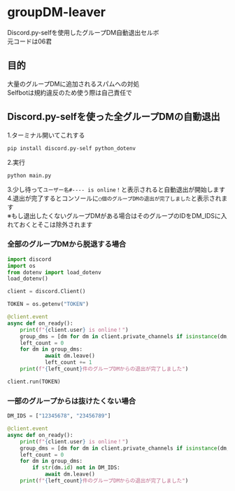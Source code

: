 # groupDM-leaver
Discord.py-selfを使用したグループDM自動退出セルボ<br>
元コードは06君
## 目的
大量のグループDMに追加されるスパムへの対処<br>
Selfbotは規約違反のため使う際は自己責任で
## Discord.py-selfを使った全グループDMの自動退出
1.ターミナル開いてこれする
```
pip install discord.py-self python_dotenv
```
2.実行
```
python main.py
```
3.少し待って`ユーザー名#---- is online！`と表示されると自動退出が開始します
4.退出が完了するとコンソールに`◯個のグループDMの退出が完了しました`と表示されます<br>
※もし退出したくないグループDMがある場合はそのグループのIDをDM_IDSに入れておくとそこは除外されます

### 全部のグループDMから脱退する場合

```python
import discord  
import os
from dotenv import load_dotenv
load_dotenv()

client = discord.Client()

TOKEN = os.getenv("TOKEN")

@client.event
async def on_ready():
    print(f"{client.user} is online！")
    group_dms = [dm for dm in client.private_channels if isinstance(dm, discord.GroupChannel)]
    left_count = 0
    for dm in group_dms:
            await dm.leave()
            left_count += 1
    print(f"{left_count}件のグループDMからの退出が完了しました")

client.run(TOKEN)
```
### 一部のグループからは抜けたくない場合

```python
DM_IDS = ["12345678", "23456789"]

@client.event
async def on_ready():
    print(f"{client.user} is online！")
    group_dms = [dm for dm in client.private_channels if isinstance(dm, discord.GroupChannel)]
    left_count = 0
    for dm in group_dms:
        if str(dm.id) not in DM_IDS:
            await dm.leave()
    print(f"{left_count}件のグループDMからの退出が完了しました")
```
